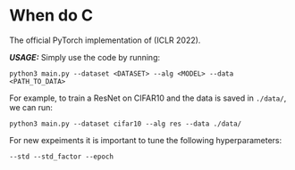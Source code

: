 # When do C

The official PyTorch implementation of  (ICLR 2022).



***USAGE:***
Simply use the code by running:

`python3 main.py --dataset <DATASET> --alg <MODEL> --data <PATH_TO_DATA>`

For example, to train a ResNet on CIFAR10 and the data is saved in `./data/`, we can run:

`python3 main.py --dataset cifar10 --alg res --data ./data/`


For new expeiments it is important to tune the following hyperparameters:

`--std --std_factor --epoch`


